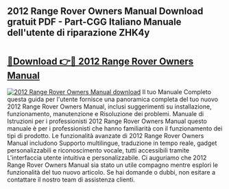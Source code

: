 ## 2012 Range Rover Owners Manual Download gratuit PDF - Part-CGG Italiano Manuale dell'utente di riparazione ZHK4y

# <h2><a href="http://dfdf59.blite.top/?on=2012+Range+Rover+Owners+Manual">🔗Download 👉🔴 2012 Range Rover Owners Manual</a></h2>

[![2012 Range Rover Owners Manual download](https://i.imgur.com/lujVjoI.png)](http://dfdf59.blite.top/?on=2012+Range+Rover+Owners+Manual)
Il tuo Manuale Completo questa guida per l'utente fornisce una panoramica completa del tuo nuovo 2012 Range Rover Owners Manual, inclusi suggerimenti su installazione, funzionamento, manutenzione e Risoluzione dei problemi. Manuale di Istruzioni per i professionisti 2012 Range Rover Owners Manual questo manuale è per i professionisti che hanno familiarità con il funzionamento dei tipi di prodotto. Le funzionalità avanzate di 2012 Range Rover Owners Manual includono Supporto multilingue, traduzione in tempo reale, gadget personalizzabili e riconoscimento vocale, tutti accessibili tramite L'interfaccia utente intuitiva e personalizzabile. Ci auguriamo che 2012 Range Rover Owners Manual sia stato un utile compagno mentre esplori le funzionalità del tuo nuovo articolo. Se hai domande o dubbi, non esitare a contattare il nostro team di assistenza clienti.
